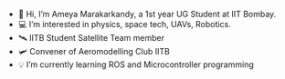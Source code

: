 - 👋 Hi, I’m Ameya Marakarkandy, 
    a 1st year UG Student at IIT Bombay.
- 💻 I’m interested in physics, space tech, UAVs, Robotics.
- 🛰 IITB Student Satellite Team member
- 🛩 Convener of Aeromodelling Club IITB
- 💡 I’m currently learning ROS and Microcontroller programming


<!---
DANGERCOMIX07/DANGERCOMIX07 is a ✨ special ✨ repository because its `README.md` (this file) appears on your GitHub profile.
You can click the Preview link to take a look at your changes.
--->
